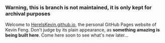 ### Warning, this is branch is not maintained, it is only kept for archival purposes

Welcome to [HereIsKevin.github.io](https://hereiskevin.github.io), the personal GitHub Pages website of Kevin Feng. Don't judge by its plain appearance, as **something amazing is being built here**. Come here soon to see what's new later...
